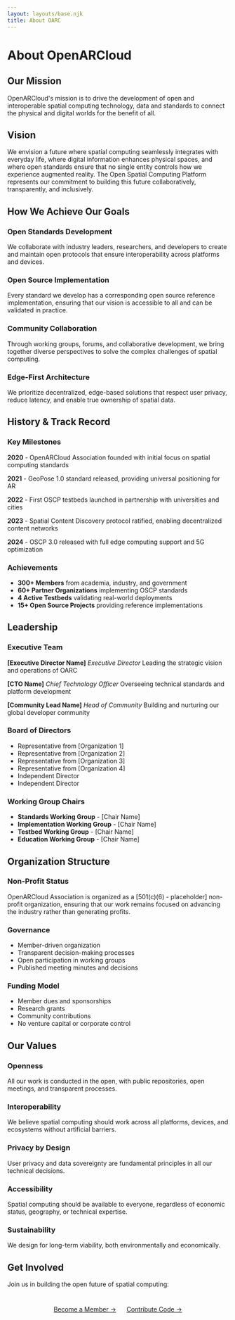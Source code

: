 ```yaml
---
layout: layouts/base.njk
title: About OARC
---
```


# About OpenARCloud

## Our Mission

OpenARCloud's mission is to drive the development of open and interoperable spatial computing technology, data and standards to connect the physical and digital worlds for the benefit of all.

## Vision

We envision a future where spatial computing seamlessly integrates with everyday life, where digital information enhances physical spaces, and where open standards ensure that no single entity controls how we experience augmented reality. The Open Spatial Computing Platform represents our commitment to building this future collaboratively, transparently, and inclusively.

## How We Achieve Our Goals

### Open Standards Development
We collaborate with industry leaders, researchers, and developers to create and maintain open protocols that ensure interoperability across platforms and devices.

### Open Source Implementation
Every standard we develop has a corresponding open source reference implementation, ensuring that our vision is accessible to all and can be validated in practice.

### Community Collaboration
Through working groups, forums, and collaborative development, we bring together diverse perspectives to solve the complex challenges of spatial computing.

### Edge-First Architecture
We prioritize decentralized, edge-based solutions that respect user privacy, reduce latency, and enable true ownership of spatial data.

## History & Track Record

### Key Milestones

**2020** - OpenARCloud Association founded with initial focus on spatial computing standards

**2021** - GeoPose 1.0 standard released, providing universal positioning for AR

**2022** - First OSCP testbeds launched in partnership with universities and cities

**2023** - Spatial Content Discovery protocol ratified, enabling decentralized content networks

**2024** - OSCP 3.0 released with full edge computing support and 5G optimization

### Achievements

- **300+ Members** from academia, industry, and government
- **60+ Partner Organizations** implementing OSCP standards
- **4 Active Testbeds** validating real-world deployments
- **15+ Open Source Projects** providing reference implementations

## Leadership

### Executive Team

**[Executive Director Name]**
*Executive Director*
Leading the strategic vision and operations of OARC

**[CTO Name]**
*Chief Technology Officer*
Overseeing technical standards and platform development

**[Community Lead Name]**
*Head of Community*
Building and nurturing our global developer community

### Board of Directors

- Representative from [Organization 1]
- Representative from [Organization 2]
- Representative from [Organization 3]
- Representative from [Organization 4]
- Independent Director
- Independent Director

### Working Group Chairs

- **Standards Working Group** - [Chair Name]
- **Implementation Working Group** - [Chair Name]
- **Testbed Working Group** - [Chair Name]
- **Education Working Group** - [Chair Name]

## Organization Structure

### Non-Profit Status
OpenARCloud Association is organized as a [501(c)(6) - placeholder] non-profit organization, ensuring that our work remains focused on advancing the industry rather than generating profits.

### Governance
- Member-driven organization
- Transparent decision-making processes
- Open participation in working groups
- Published meeting minutes and decisions

### Funding Model
- Member dues and sponsorships
- Research grants
- Community contributions
- No venture capital or corporate control

## Our Values

### Openness
All our work is conducted in the open, with public repositories, open meetings, and transparent processes.

### Interoperability
We believe spatial computing should work across all platforms, devices, and ecosystems without artificial barriers.

### Privacy by Design
User privacy and data sovereignty are fundamental principles in all our technical decisions.

### Accessibility
Spatial computing should be available to everyone, regardless of economic status, geography, or technical expertise.

### Sustainability
We design for long-term viability, both environmentally and economically.

## Get Involved

Join us in building the open future of spatial computing:

<div style="text-align: center; margin: 40px 0;">
    <a href="/join/" class="primary-button">Become a Member →</a>
    <a href="/github/" class="secondary-button" style="margin-left: 20px;">Contribute Code →</a>
</div>